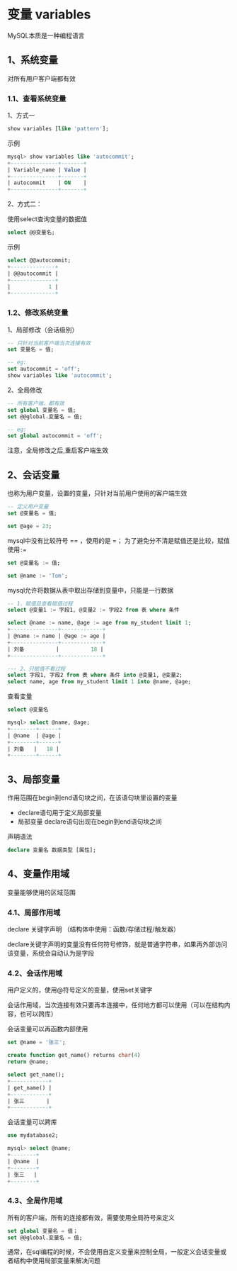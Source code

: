 # 变量 variables

MySQL本质是一种编程语言

## 1、系统变量

对所有用户客户端都有效

### 1.1、查看系统变量

1、方式一

```sql
show variables [like 'pattern'];
```

示例

```sql
mysql> show variables like 'autocommit';
+---------------+-------+
| Variable_name | Value |
+---------------+-------+
| autocommit    | ON    |
+---------------+-------+
```

2、方式二：

使用select查询变量的数据值

```sql
select @@变量名;
```

示例

```sql
select @@autocommit;
+--------------+
| @@autocommit |
+--------------+
|            1 |
+--------------+
```

### 1.2、修改系统变量

1、局部修改（会话级别）

```sql
-- 只针对当前客户端当次连接有效
set 变量名 = 值;

-- eg:
set autocommit = 'off';
show variables like 'autocommit';
```

2、全局修改

```sql
-- 所有客户端，都有效
set global 变量名 = 值;
set @@global.变量名 = 值;

-- eg:
set global autocommit = 'off';
```

注意，全局修改之后,重启客户端生效


## 2、会话变量

也称为用户变量，设置的变量，只针对当前用户使用的客户端生效

```sql
-- 定义用户变量
set @变量名 = 值;

set @age = 23;
```

mysql中没有比较符号 == ，使用的是 =；
为了避免分不清是赋值还是比较，赋值使用`:=`

```sql
set @变量名 := 值;

set @name := 'Tom';
```

mysql允许将数据从表中取出存储到变量中，只能是一行数据

```sql
-- 1、赋值且查看赋值过程
select @变量1 := 字段1, @变量2 := 字段2 from 表 where 条件

select @name := name, @age := age from my_student limit 1;
+---------------+-------------+
| @name := name | @age := age |
+---------------+-------------+
| 刘备          |          18 |
+---------------+-------------+

--- 2、只赋值不看过程
select 字段1, 字段2 from 表 where 条件 into @变量1, @变量2;
select name, age from my_student limit 1 into @name, @age;
```

查看变量

```sql
select @变量名

mysql> select @name, @age;
+--------+------+
| @name  | @age |
+--------+------+
| 刘备   |   18 |
+--------+------+
```

## 3、局部变量

作用范围在begin到end语句块之间，在该语句块里设置的变量

- declare语句用于定义局部变量
- 局部变量 declare语句出现在begin到end语句块之间


声明语法 
```sql
declare 变量名 数据类型 [属性];
```

## 4、变量作用域

变量能够使用的区域范围

### 4.1、局部作用域

declare 关键字声明 （结构体中使用：函数/存储过程/触发器）

declare关键字声明的变量没有任何符号修饰，就是普通字符串，如果再外部访问该变量，系统会自动认为是字段

### 4.2、会话作用域

用户定义的，使用@符号定义的变量，使用set关键字

会话作用域，当次连接有效只要再本连接中，任何地方都可以使用（可以在结构内容，也可以跨库）

会话变量可以再函数内部使用

```sql
set @name = '张三';

create function get_name() returns char(4)
return @name;

select get_name();
+------------+
| get_name() |
+------------+
| 张三       |
+------------+
```


会话变量可以跨库

```sql
use mydatabase2;

mysql> select @name;
+--------+
| @name  |
+--------+
| 张三   |
+--------+ 
```

### 4.3、全局作用域

所有的客户端，所有的连接都有效，需要使用全局符号来定义

```sql
set global 变量名 = 值；
set @@global.变量名 = 值;
```

通常，在sql编程的时候，不会使用自定义变量来控制全局，一般定义会话变量或者结构中使用局部变量来解决问题
